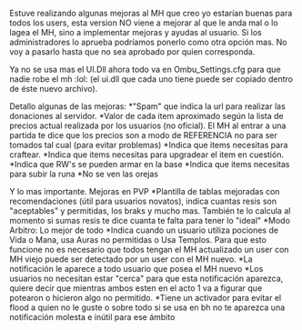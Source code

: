 Estuve realizando algunas mejoras al MH que creo yo estarían buenas para todos los users, esta version NO viene a mejorar al que le anda mal o lo lagea el MH, sino a implementar mejoras y ayudas al usuario. Si los administradores lo aprueba podríamos ponerlo como otra opción mas. No voy a pasarlo hasta que no sea aprobado por quien corresponda.

Ya no se usa mas el UI.Dll ahora todo va en Ombu_Settings.cfg para que nadie robe el mh :lol: (el ui.dll que cada uno tiene puede ser copiado dentro de éste nuevo archivo).

Detallo algunas de las mejoras:
*"Spam" que indica la url para realizar las donaciones al servidor.
*Valor de cada item aproximado según la lista de precios actual realizada por los usuarios (no oficial). El MH al entrar a una partida te dice que los precios son a modo de REFERENCIA no para ser tomados tal cual (para evitar problemas)
*Indica que items necesitas para craftear.
*Indica que items necesitas para upgradear el item en cuestión.
*Indica que RW's se pueden armar en la base
*Indica que items necesitas para subir la runa
*No se ven las orejas

Y lo mas importante. Mejoras en PVP
*Plantilla de tablas mejoradas con recomendaciones (útil para usuarios novatos), indica cuantas resis son "aceptables" y permitidas, los braks y mucho mas. También te lo calcula al momento si sumas resis te dice cuanta te falta para tener lo "ideal"
*Modo Arbitro: Lo mejor de todo
*Indica cuando un usuario utiliza pociones de Vida o Mana, usa Auras no permitidas o Usa Templos.
Para que esto funcione no es necesario que todos tengan el MH actualizado un user con MH viejo puede ser detectado por un user con el MH nuevo.
*La notificación le aparece a todo usuario que posea el MH nuevo
*Los usuarios no necesitan estar "cerca" para que esta notificación aparezca, quiere decir que mientras ambos esten en el acto 1 va a figurar que potearon o hicieron algo no permitido.
*Tiene un activador para evitar el flood a quien no le guste o sobre todo si se usa en bh no te aparezca una notificación molesta e inútil para ese ámbito
